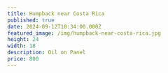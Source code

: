 ```yaml
---
title: Humpback near Costa Rica
published: true
date: 2024-09-12T10:34:00.000Z
featured_image: /img/humpback-near-costa-rica.jpg
height: 24
width: 18
description: Oil on Panel
price: 800
---
```

